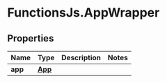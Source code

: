 # FunctionsJs.AppWrapper

## Properties
Name | Type | Description | Notes
------------ | ------------- | ------------- | -------------
**app** | [**App**](App.md) |  | 


